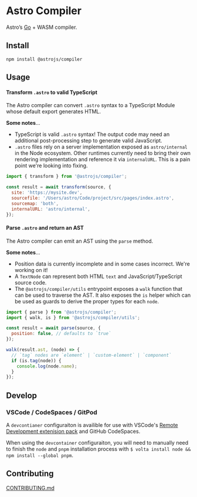 # Astro Compiler

Astro’s [Go](https://golang.org/) + WASM compiler.

## Install

```
npm install @astrojs/compiler
```

## Usage

#### Transform `.astro` to valid TypeScript

The Astro compiler can convert `.astro` syntax to a TypeScript Module whose default export generates HTML.

**Some notes**...

- TypeScript is valid `.astro` syntax! The output code may need an additional post-processing step to generate valid JavaScript.
- `.astro` files rely on a server implementation exposed as `astro/internal` in the Node ecosystem. Other runtimes currently need to bring their own rendering implementation and reference it via `internalURL`. This is a pain point we're looking into fixing.

```js
import { transform } from '@astrojs/compiler';

const result = await transform(source, {
  site: 'https://mysite.dev',
  sourcefile: '/Users/astro/Code/project/src/pages/index.astro',
  sourcemap: 'both',
  internalURL: 'astro/internal',
});
```

#### Parse `.astro` and return an AST

The Astro compiler can emit an AST using the `parse` method.

**Some notes**...

- Position data is currently incomplete and in some cases incorrect. We're working on it!
- A `TextNode` can represent both HTML `text` and JavaScript/TypeScript source code.
- The `@astrojs/compiler/utils` entrypoint exposes a `walk` function that can be used to traverse the AST. It also exposes the `is` helper which can be used as guards to derive the proper types for each `node`.

```js
import { parse } from '@astrojs/compiler';
import { walk, is } from '@astrojs/compiler/utils';

const result = await parse(source, {
  position: false, // defaults to `true`
});

walk(result.ast, (node) => {
  // `tag` nodes are `element` | `custom-element` | `component`
  if (is.tag(node)) {
    console.log(node.name);
  }
});
```

## Develop

### VSCode / CodeSpaces / GitPod
A `devcontianer` configuraiton is availible for use with VSCode's [Remote Development extenision pack](https://marketplace.visualstudio.com/items?itemName=ms-vscode-remote.vscode-remote-extensionpack) and GitHub CodeSpaces.

When using the `devcontainer` configuraiton, you will need to manually need to finish the `node` and `pnpm` installation process with `$ volta install node && npm install --global pnpm`.

## Contributing

[CONTRIBUTING.md](./CONTRIBUTING.md)
